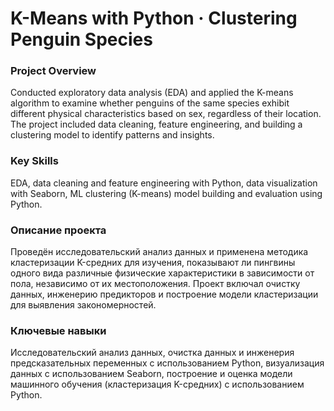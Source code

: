 # K-Means with Python · Clustering Penguin Species

### Project Overview

Conducted exploratory data analysis (EDA) and applied the K-means algorithm to examine whether penguins of the same species exhibit different physical characteristics based on sex, regardless of their location. The project included data cleaning, feature engineering, and building a clustering model to identify patterns and insights.

### Key Skills

EDA, data cleaning and feature engineering with Python, data visualization with Seaborn, ML clustering (K-means) model building and evaluation using Python.

### Описание проекта

Проведён исследовательский анализ данных и применена методика кластеризации K-средних для изучения, показывают ли пингвины одного вида различные физические характеристики в зависимости от пола, независимо от их местоположения. Проект включал очистку данных, инженерию предикторов и построение модели кластеризации для выявления закономерностей.

### Ключевые навыки

Исследовательский анализ данных, очистка данных и инженерия предсказательных переменных с использованием Python, визуализация данных с использованием Seaborn, построение и оценка модели машинного обучения (кластеризация K-средних) с использованием Python.
